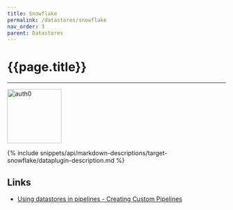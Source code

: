 ```yaml
---
title: Snowflake
permalink: /datastores/snowflake
nav_order: 3
parent: Datastores
---
```


# {{page.title}}

---

<img src="{{site.baseurl}}/assets/datastore_images/target-snowflake.png" width="125" alt="auth0">

{% include snippets/api/markdown-descriptions/target-snowflake/dataplugin-description.md %}

## Links

- [Using datastores in pipelines - Creating Custom Pipelines]({{site.baseurl}}/how-to-guides/automate-actions/create-a-custom-pipeline)